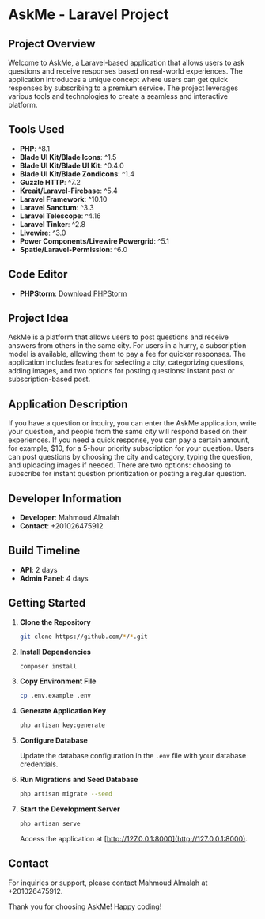 # AskMe - Laravel Project

## Project Overview

Welcome to AskMe, a Laravel-based application that allows users to ask questions and receive responses based on real-world experiences. The application introduces a unique concept where users can get quick responses by subscribing to a premium service. The project leverages various tools and technologies to create a seamless and interactive platform.

## Tools Used

- **PHP**: ^8.1
- **Blade UI Kit/Blade Icons**: ^1.5
- **Blade UI Kit/Blade UI Kit**: ^0.4.0
- **Blade UI Kit/Blade Zondicons**: ^1.4
- **Guzzle HTTP**: ^7.2
- **Kreait/Laravel-Firebase**: ^5.4
- **Laravel Framework**: ^10.10
- **Laravel Sanctum**: ^3.3
- **Laravel Telescope**: ^4.16
- **Laravel Tinker**: ^2.8
- **Livewire**: ^3.0
- **Power Components/Livewire Powergrid**: ^5.1
- **Spatie/Laravel-Permission**: ^6.0

## Code Editor

- **PHPStorm**: [Download PHPStorm](https://www.jetbrains.com/phpstorm/)

## Project Idea

AskMe is a platform that allows users to post questions and receive answers from others in the same city. For users in a hurry, a subscription model is available, allowing them to pay a fee for quicker responses. The application includes features for selecting a city, categorizing questions, adding images, and two options for posting questions: instant post or subscription-based post.

## Application Description

If you have a question or inquiry, you can enter the AskMe application, write your question, and people from the same city will respond based on their experiences. If you need a quick response, you can pay a certain amount, for example, $10, for a 5-hour priority subscription for your question. Users can post questions by choosing the city and category, typing the question, and uploading images if needed. There are two options: choosing to subscribe for instant question prioritization or posting a regular question.

## Developer Information

- **Developer**: Mahmoud Almalah
- **Contact**: +201026475912

## Build Timeline

- **API**: 2 days
- **Admin Panel**: 4 days

## Getting Started

1. **Clone the Repository**

    ```bash
    git clone https://github.com/*/*.git
    ```

2. **Install Dependencies**

    ```bash
    composer install
    ```

3. **Copy Environment File**

    ```bash
    cp .env.example .env
    ```

4. **Generate Application Key**

    ```bash
    php artisan key:generate
    ```

5. **Configure Database**

    Update the database configuration in the `.env` file with your database credentials.

6. **Run Migrations and Seed Database**

    ```bash
    php artisan migrate --seed
    ```

7. **Start the Development Server**

    ```bash
    php artisan serve
    ```

    Access the application at [http://127.0.0.1:8000](http://127.0.0.1:8000).

## Contact

For inquiries or support, please contact Mahmoud Almalah at +201026475912.

Thank you for choosing AskMe! Happy coding!
